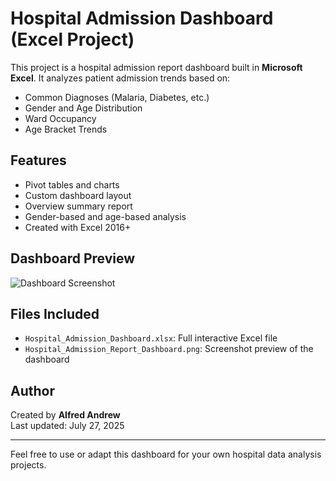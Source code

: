 # Hospital Admission Dashboard (Excel Project)

This project is a hospital admission report dashboard built in **Microsoft Excel**. It analyzes patient admission trends based on:

- Common Diagnoses (Malaria, Diabetes, etc.)
- Gender and Age Distribution
- Ward Occupancy
- Age Bracket Trends

## Features

- Pivot tables and charts
- Custom dashboard layout
- Overview summary report
- Gender-based and age-based analysis
- Created with Excel 2016+

## Dashboard Preview

![Dashboard Screenshot](HospitalAdmissionReportDashboard.png)

## Files Included

- `Hospital_Admission_Dashboard.xlsx`: Full interactive Excel file
- `Hospital_Admission_Report_Dashboard.png`: Screenshot preview of the dashboard

## Author

Created by **Alfred Andrew**  
Last updated: July 27, 2025

---

Feel free to use or adapt this dashboard for your own hospital data analysis projects.
